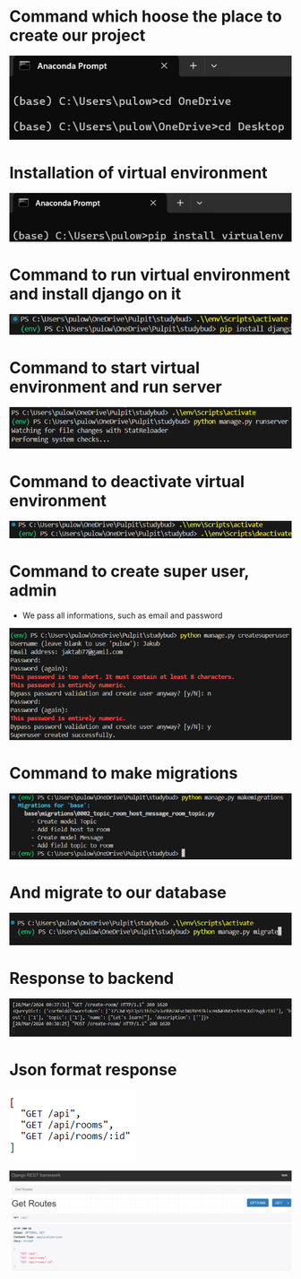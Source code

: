 
# Command which hoose the place to create our project
![](https://github.com/JakubTabor/Django_discord_like_project/blob/discord_like_website/Images/command_desktop.png)

# Installation of virtual environment
![](https://github.com/JakubTabor/Django_discord_like_project/blob/discord_like_website/Images/instalation_of_virtualenv.png)

# Command to run virtual environment and install django on it
![](https://github.com/JakubTabor/Django_discord_like_project/blob/discord_like_website/Images/installation_of_django_env.png)

# Command to start virtual environment and run server
![](https://github.com/JakubTabor/Django_discord_like_project/blob/main/Images/start_virtualenv_and_run_server.png)

# Command to deactivate virtual environment
![](https://github.com/JakubTabor/Django_discord_like_project/blob/discord_like_website/Images/deactivation.png)

# Command to create super user, admin
* We pass all informations, such as email and password

![](https://github.com/JakubTabor/Django_discord_like_project/blob/discord_like_website/Images/command_to_create_user.png)

# Command to make migrations
![](https://github.com/JakubTabor/Django_discord_like_project/blob/discord_like_website/Images/room_migrations.png)

# And migrate to our database
![](https://github.com/JakubTabor/Django_discord_like_project/blob/discord_like_website/Images/migration_command.png)

# Response to backend
![](https://github.com/JakubTabor/Django_discord_like_project/blob/discord_like_website/Images/responce_to_the%20_backend.png)

# Json format response
![](https://github.com/JakubTabor/Django_discord_like_project/blob/discord_like_website/Images/JSON_response.png)

![](https://github.com/JakubTabor/Django_discord_like_project/blob/discord_like_website/Images/django_framework_response.png)

